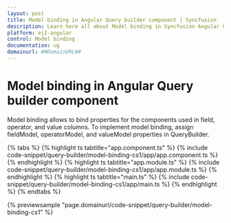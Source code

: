 ```yaml
---
layout: post
title: Model binding in Angular Query builder component | Syncfusion
description: Learn here all about Model binding in Syncfusion Angular Query builder component of Syncfusion Essential JS 2 and more.
platform: ej2-angular
control: Model binding 
documentation: ug
domainurl: ##DomainURL##
---
```


# Model binding in Angular Query builder component

Model binding allows to bind properties for the components used in field, operator, and value columns. To implement model binding, assign fieldModel, operatorModel, and valueModel properties in QueryBuilder.

{% tabs %}
{% highlight ts tabtitle="app.component.ts" %}
{% include code-snippet/query-builder/model-binding-cs1/app/app.component.ts %}
{% endhighlight %}
{% highlight ts tabtitle="app.module.ts" %}
{% include code-snippet/query-builder/model-binding-cs1/app/app.module.ts %}
{% endhighlight %}
{% highlight ts tabtitle="main.ts" %}
{% include code-snippet/query-builder/model-binding-cs1/app/main.ts %}
{% endhighlight %}
{% endtabs %}
  
{% previewsample "page.domainurl/code-snippet/query-builder/model-binding-cs1" %}